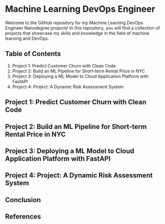 # Machine Learning DevOps Engineer
Welcome to the GitHub repository for my Machine Learning DevOps Engineer Nanodegree projects! In this repository, you will find a collection of projects that showcase my skills and knowledge in the field of machine learning and DevOps.

## Table of Contents
1. Project 1: Predict Customer Churn with Clean Code
2. Project 2: Build an ML Pipeline for Short-term Rental Price in NYC
3. Project 3: Deploying a ML Model to Cloud Application Platform with FastAPI
4. Project 4: Project: A Dynamic Risk Assessment System

## Project 1: Predict Customer Churn with Clean Code

## Project 2: Build an ML Pipeline for Short-term Rental Price in NYC

## Project 3: Deploying a ML Model to Cloud Application Platform with FastAPI

## Project 4: Project: A Dynamic Risk Assessment System


## Conclusion


## References



